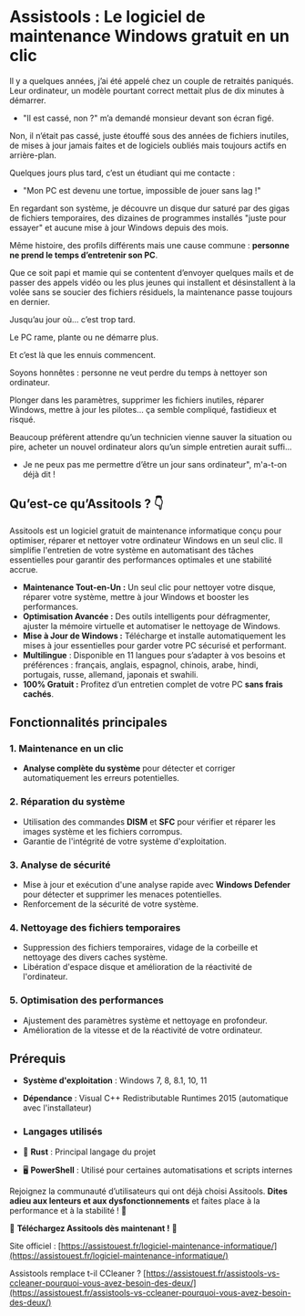 # Assistools : Le logiciel de maintenance Windows gratuit en un clic

Il y a quelques années, j’ai été appelé chez un couple de retraités paniqués. Leur ordinateur, un modèle pourtant correct mettait plus de dix minutes à démarrer.
- "Il est cassé, non ?" m’a demandé monsieur devant son écran figé.

Non, il n’était pas cassé, juste étouffé sous des années de fichiers inutiles, de mises à jour jamais faites et de logiciels oubliés mais toujours actifs en arrière-plan.

Quelques jours plus tard, c’est un étudiant qui me contacte :
- "Mon PC est devenu une tortue, impossible de jouer sans lag !"

En regardant son système, je découvre un disque dur saturé par des gigas de fichiers temporaires, des dizaines de programmes installés "juste pour essayer" et aucune mise à jour Windows depuis des mois.

Même histoire, des profils différents mais une cause commune : **personne ne prend le temps d’entretenir son PC**.

Que ce soit papi et mamie qui se contentent d’envoyer quelques mails et de passer des appels vidéo ou les plus jeunes qui installent et désinstallent à la volée sans se soucier des fichiers résiduels, la maintenance passe toujours en dernier.

Jusqu’au jour où… c’est trop tard.

Le PC rame, plante ou ne démarre plus.

Et c’est là que les ennuis commencent.

Soyons honnêtes : personne ne veut perdre du temps à nettoyer son ordinateur.

Plonger dans les paramètres, supprimer les fichiers inutiles, réparer Windows, mettre à jour les pilotes… ça semble compliqué, fastidieux et risqué.

Beaucoup préfèrent attendre qu’un technicien vienne sauver la situation ou pire, acheter un nouvel ordinateur alors qu’un simple entretien aurait suffi...

- Je ne peux pas me permettre d’être un jour sans ordinateur", m'a-t-on déjà dit !

## Qu’est-ce qu’Assitools ? 👇
Assitools est un logiciel gratuit de maintenance informatique conçu pour optimiser, réparer et nettoyer votre ordinateur Windows en un seul clic. Il simplifie l'entretien de votre système en automatisant des tâches essentielles pour garantir des performances optimales et une stabilité accrue.

- **Maintenance Tout-en-Un :** Un seul clic pour nettoyer votre disque, réparer votre système, mettre à jour Windows et booster les performances.
- **Optimisation Avancée :** Des outils intelligents pour défragmenter, ajuster la mémoire virtuelle et automatiser le nettoyage de Windows.
- **Mise à Jour de Windows :** Télécharge et installe automatiquement les mises à jour essentielles pour garder votre PC sécurisé et performant.  
- **Multilingue** : Disponible en 11 langues pour s’adapter à vos besoins et préférences : français, anglais, espagnol, chinois, arabe, hindi, portugais, russe, allemand, japonais et swahili.
- **100% Gratuit :** Profitez d’un entretien complet de votre PC **sans frais cachés**.

## Fonctionnalités principales

### 1. **Maintenance en un clic**
   - **Analyse complète du système** pour détecter et corriger automatiquement les erreurs potentielles.

### 2. **Réparation du système**
   - Utilisation des commandes **DISM** et **SFC** pour vérifier et réparer les images système et les fichiers corrompus.
   - Garantie de l'intégrité de votre système d'exploitation.

### 3. **Analyse de sécurité**
   - Mise à jour et exécution d'une analyse rapide avec **Windows Defender** pour détecter et supprimer les menaces potentielles.
   - Renforcement de la sécurité de votre système.

### 4. **Nettoyage des fichiers temporaires**
   - Suppression des fichiers temporaires, vidage de la corbeille et nettoyage des divers caches système.
   - Libération d'espace disque et amélioration de la réactivité de l'ordinateur.

### 5. **Optimisation des performances**
   - Ajustement des paramètres système et nettoyage en profondeur.
   - Amélioration de la vitesse et de la réactivité de votre ordinateur.

## Prérequis
- **Système d'exploitation** : Windows 7, 8, 8.1, 10, 11
- **Dépendance** : Visual C++ Redistributable Runtimes 2015 (automatique avec l'installateur)

- ### Langages utilisés
- 🦀 **Rust** : Principal langage du projet
- 🖥️ **PowerShell** : Utilisé pour certaines automatisations et scripts internes



Rejoignez la communauté d’utilisateurs qui ont déjà choisi Assitools. **Dites adieu aux lenteurs et aux dysfonctionnements** et faites place à la performance et à la stabilité ! 🚀

🔽 **Téléchargez Assitools dès maintenant !** 🔽  

Site officiel : [https://assistouest.fr/logiciel-maintenance-informatique/](https://assistouest.fr/logiciel-maintenance-informatique/)

Assistools remplace t-il CCleaner ? [https://assistouest.fr/assistools-vs-ccleaner-pourquoi-vous-avez-besoin-des-deux/](https://assistouest.fr/assistools-vs-ccleaner-pourquoi-vous-avez-besoin-des-deux/)

